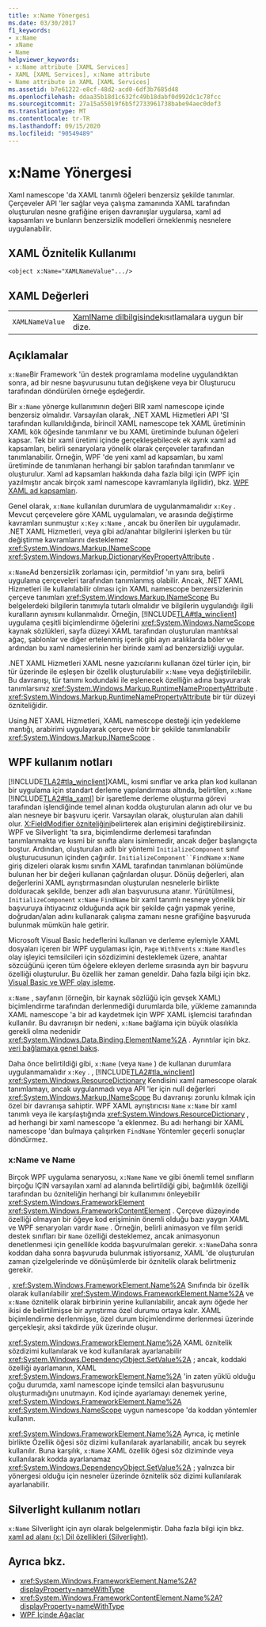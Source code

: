 ```yaml
---
title: x:Name Yönergesi
ms.date: 03/30/2017
f1_keywords:
- x:Name
- xName
- Name
helpviewer_keywords:
- x:Name attribute [XAML Services]
- XAML [XAML Services], x:Name attribute
- Name attribute in XAML [XAML Services]
ms.assetid: b7e61222-e8cf-48d2-acd0-6df3b7685d48
ms.openlocfilehash: ddaa35b18d1c632fc49b18dabf0d992dc1c78fcc
ms.sourcegitcommit: 27a15a55019f6b5f2733961738babe94aec0def3
ms.translationtype: MT
ms.contentlocale: tr-TR
ms.lasthandoff: 09/15/2020
ms.locfileid: "90549489"
---
```

# <a name="xname-directive"></a>x:Name Yönergesi

Xaml namescope 'da XAML tanımlı öğeleri benzersiz şekilde tanımlar. Çerçeveler API 'ler sağlar veya çalışma zamanında XAML tarafından oluşturulan nesne grafiğine erişen davranışlar uygularsa, xaml ad kapsamları ve bunların benzersizlik modelleri örneklenmiş nesnelere uygulanabilir.

## <a name="xaml-attribute-usage"></a>XAML Öznitelik Kullanımı

```xaml
<object x:Name="XAMLNameValue".../>
```

## <a name="xaml-values"></a>XAML Değerleri

|||
|-|-|
|`XAMLNameValue`|[XamlName dilbilgisinde](xamlname-grammar.md)kısıtlamalara uygun bir dize.|

## <a name="remarks"></a>Açıklamalar

`x:Name`Bir Framework 'ün destek programlama modeline uygulandıktan sonra, ad bir nesne başvurusunu tutan değişkene veya bir Oluşturucu tarafından döndürülen örneğe eşdeğerdir.

Bir `x:Name` yönerge kullanımının değeri BIR xaml namescope içinde benzersiz olmalıdır. Varsayılan olarak, .NET XAML Hizmetleri API 'SI tarafından kullanıldığında, birincil XAML namescope tek XAML üretiminin XAML kök öğesinde tanımlanır ve bu XAML üretiminde bulunan öğeleri kapsar. Tek bir xaml üretimi içinde gerçekleşebilecek ek ayrık xaml ad kapsamları, belirli senaryolara yönelik olarak çerçeveler tarafından tanımlanabilir. Örneğin, WPF 'de yeni xaml ad kapsamları, bu xaml üretiminde de tanımlanan herhangi bir şablon tarafından tanımlanır ve oluşturulur. Xaml ad kapsamları hakkında daha fazla bilgi için (WPF için yazılmıştır ancak birçok xaml namescope kavramlarıyla ilgilidir), bkz. [WPF XAML ad kapsamları](/dotnet/desktop/wpf/advanced/wpf-xaml-namescopes).

Genel olarak, `x:Name` kullanılan durumlara de uygulanmamalıdır `x:Key` . Mevcut çerçevelere göre XAML uygulamaları, ve arasında değiştirme kavramları sunmuştur `x:Key` `x:Name` , ancak bu önerilen bir uygulamadır. .NET XAML Hizmetleri, veya gibi ad/anahtar bilgilerini işlerken bu tür değiştirme kavramlarını desteklemez <xref:System.Windows.Markup.INameScope> <xref:System.Windows.Markup.DictionaryKeyPropertyAttribute> .

`x:Name`Ad benzersizlik zorlaması için, permitdiof 'ın yanı sıra, belirli uygulama çerçeveleri tarafından tanımlanmış olabilir. Ancak, .NET XAML Hizmetleri ile kullanılabilir olması için XAML namescope benzersizlerinin çerçeve tanımları <xref:System.Windows.Markup.INameScope> Bu belgelerdeki bilgilerin tanımıyla tutarlı olmalıdır ve bilgilerin uygulandığı ilgili kuralların aynısını kullanmalıdır. Örneğin, [!INCLUDE[TLA#tla_winclient](../../../includes/tlasharptla-winclient-md.md)] uygulama çeşitli biçimlendirme öğelerini <xref:System.Windows.NameScope> kaynak sözlükleri, sayfa düzeyi XAML tarafından oluşturulan mantıksal ağaç, şablonlar ve diğer ertelenmiş içerik gibi ayrı aralıklarda böler ve ardından bu xaml nameslerinin her birinde xaml ad benzersizliği uygular.

.NET XAML Hizmetleri XAML nesne yazıcılarını kullanan özel türler için, bir tür üzerinde ile eşleşen bir özellik oluşturulabilir `x:Name` veya değiştirilebilir. Bu davranışı, tür tanımı kodundaki ile eşlenecek özelliğin adına başvurarak tanımlarsınız <xref:System.Windows.Markup.RuntimeNamePropertyAttribute> .  <xref:System.Windows.Markup.RuntimeNamePropertyAttribute> bir tür düzeyi özniteliğidir.

Using.NET XAML Hizmetleri, XAML namescope desteği için yedekleme mantığı, arabirimi uygulayarak çerçeve nötr bir şekilde tanımlanabilir <xref:System.Windows.Markup.INameScope> .

## <a name="wpf-usage-notes"></a>WPF kullanım notları

[!INCLUDE[TLA2#tla_winclient](../../../includes/tla2sharptla-winclient-md.md)]XAML, kısmi sınıflar ve arka plan kod kullanan bir uygulama için standart derleme yapılandırması altında, belirtilen, `x:Name` [!INCLUDE[TLA2#tla_xaml](../../../includes/tla2sharptla-xaml-md.md)] bir işaretleme derleme oluşturma görevi tarafından işlendiğinde temel alınan kodda oluşturulan alanın adı olur ve bu alan nesneye bir başvuru içerir. Varsayılan olarak, oluşturulan alan dahili olur. [X:FieldModifier özniteliğini](xfieldmodifier-directive.md)belirterek alan erişimini değiştirebilirsiniz. WPF ve Silverlight 'ta sıra, biçimlendirme derlemesi tarafından tanımlanmakta ve kısmi bir sınıfta alanı isimlemedir, ancak değer başlangıçta boştur. Ardından, oluşturulan adlı bir yöntemi `InitializeComponent` sınıf oluşturucusunun içinden çağırılır. `InitializeComponent``FindName` `x:Name` giriş dizeleri olarak kısmı sınıfın XAML tarafından tanımlanan bölümünde bulunan her bir değeri kullanan çağrılardan oluşur. Dönüş değerleri, alan değerlerini XAML ayrıştırmasından oluşturulan nesnelerle birlikte dolduracak şekilde, benzer adlı alan başvurusuna atanır. Yürütülmesi, `InitializeComponent` `x:Name` `FindName` bir xaml tanımlı nesneye yönelik bir başvuruya ihtiyacınız olduğunda açık bir şekilde çağrı yapmak yerine, doğrudan/alan adını kullanarak çalışma zamanı nesne grafiğine başvuruda bulunmak mümkün hale getirir.

Microsoft Visual Basic hedeflerini kullanan ve derleme eylemiyle XAML dosyaları içeren bir WPF uygulaması için, `Page` `WithEvents` `x:Name` `Handles` olay işleyici temsilcileri için sözdizimini desteklemek üzere, anahtar sözcüğünü içeren tüm öğelere ekleyen derleme sırasında ayrı bir başvuru özelliği oluşturulur. Bu özellik her zaman geneldir. Daha fazla bilgi için bkz. [Visual Basic ve WPF olay işleme](/dotnet/desktop/wpf/advanced/visual-basic-and-wpf-event-handling).

`x:Name` , sayfanın (örneğin, bir kaynak sözlüğü için gevşek XAML) biçimlendirme tarafından derlenmediği durumlarda bile, yükleme zamanında XAML namescope 'a bir ad kaydetmek için WPF XAML işlemcisi tarafından kullanılır. Bu davranışın bir nedeni, `x:Name` bağlama için büyük olasılıkla gerekli olma nedenidir <xref:System.Windows.Data.Binding.ElementName%2A> . Ayrıntılar için bkz. [veri bağlamaya genel bakış](../data/data-binding-overview.md).

Daha önce belirtildiği gibi, `x:Name` (veya `Name` ) de kullanan durumlara uygulanmamalıdır `x:Key` . , [!INCLUDE[TLA2#tla_winclient](../../../includes/tla2sharptla-winclient-md.md)] <xref:System.Windows.ResourceDictionary> Kendisini xaml namescope olarak tanımlamayı, ancak uygulanmadı veya API 'ler için null değerleri <xref:System.Windows.Markup.INameScope> Bu davranışı zorunlu kılmak için özel bir davranışa sahiptir. WPF XAML ayrıştırıcısı `Name` `x:Name` bir xaml tanımlı veya ile karşılaştığında <xref:System.Windows.ResourceDictionary> , ad herhangi bir xaml namescope 'a eklenmez. Bu adı herhangi bir XAML namescope 'dan bulmaya çalışırken `FindName` Yöntemler geçerli sonuçlar döndürmez.

### <a name="xname-and-name"></a>x:Name ve Name

Birçok WPF uygulama senaryosu, `x:Name` `Name` ve gibi önemli temel sınıfların birçoğu IÇIN varsayılan xaml ad alanında belirtildiği gibi, bağımlılık özelliği tarafından bu özniteliğin herhangi bir kullanımını önleyebilir <xref:System.Windows.FrameworkElement> <xref:System.Windows.FrameworkContentElement> . Çerçeve düzeyinde özelliği olmayan bir öğeye kod erişiminin önemli olduğu bazı yaygın XAML ve WPF senaryoları vardır `Name` . Örneğin, belirli animasyon ve film şeridi destek sınıfları bir `Name` özelliği desteklemez, ancak animasyonun denetlenmesi için genellikle kodda başvurulmaları gerekir. `x:Name`Daha sonra koddan daha sonra başvuruda bulunmak istiyorsanız, XAML 'de oluşturulan zaman çizelgelerinde ve dönüşümlerde bir öznitelik olarak belirtmeniz gerekir.

, <xref:System.Windows.FrameworkElement.Name%2A> Sınıfında bir özellik olarak kullanılabilir <xref:System.Windows.FrameworkElement.Name%2A> ve `x:Name` öznitelik olarak birbirinin yerine kullanılabilir, ancak aynı öğede her ikisi de belirtilmişse bir ayrıştırma özel durumu ortaya kalır. XAML biçimlendirme derlenmişse, özel durum biçimlendirme derlenmesi üzerinde gerçekleşir, aksi takdirde yük üzerinde oluşur.

<xref:System.Windows.FrameworkElement.Name%2A> XAML öznitelik sözdizimi kullanılarak ve kod kullanılarak ayarlanabilir <xref:System.Windows.DependencyObject.SetValue%2A> ; ancak, koddaki özelliği ayarlamanın, XAML <xref:System.Windows.FrameworkElement.Name%2A> 'in zaten yüklü olduğu çoğu durumda, xaml namescope içinde temsilci alan başvurusunu oluşturmadığını unutmayın. Kod içinde ayarlamayı denemek yerine, <xref:System.Windows.FrameworkElement.Name%2A> <xref:System.Windows.NameScope> uygun namescope 'da koddan yöntemler kullanın.

<xref:System.Windows.FrameworkElement.Name%2A> Ayrıca, iç metinle birlikte Özellik öğesi söz dizimi kullanılarak ayarlanabilir, ancak bu seyrek kullanılır. Buna karşılık, `x:Name` XAML özellik öğesi söz diziminde veya kullanılarak kodda ayarlanamaz <xref:System.Windows.DependencyObject.SetValue%2A> ; yalnızca bir yönergesi olduğu için nesneler üzerinde öznitelik söz dizimi kullanılarak ayarlanabilir.

## <a name="silverlight-usage-notes"></a>Silverlight kullanım notları

`x:Name` Silverlight için ayrı olarak belgelenmiştir. Daha fazla bilgi için bkz. [xaml ad alanı (x:) Dil özellikleri (Silverlight)](/previous-versions/windows/silverlight/dotnet-windows-silverlight/cc188995(v=vs.95)).

## <a name="see-also"></a>Ayrıca bkz.

- <xref:System.Windows.FrameworkElement.Name%2A?displayProperty=nameWithType>
- <xref:System.Windows.FrameworkContentElement.Name%2A?displayProperty=nameWithType>
- [WPF İçinde Ağaçlar](/dotnet/desktop/wpf/advanced/trees-in-wpf)
